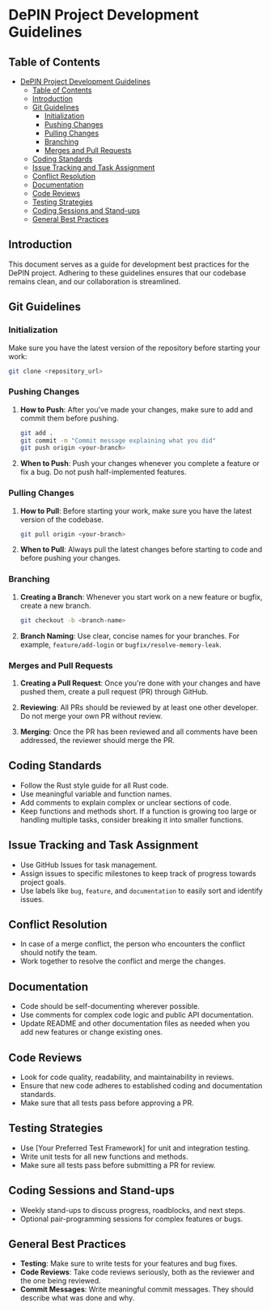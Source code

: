 # DePIN Project Development Guidelines

## Table of Contents
- [DePIN Project Development Guidelines](#depin-project-development-guidelines)
  - [Table of Contents](#table-of-contents)
  - [Introduction](#introduction)
  - [Git Guidelines](#git-guidelines)
    - [Initialization](#initialization)
    - [Pushing Changes](#pushing-changes)
    - [Pulling Changes](#pulling-changes)
    - [Branching](#branching)
    - [Merges and Pull Requests](#merges-and-pull-requests)
  - [Coding Standards](#coding-standards)
  - [Issue Tracking and Task Assignment](#issue-tracking-and-task-assignment)
  - [Conflict Resolution](#conflict-resolution)
  - [Documentation](#documentation)
  - [Code Reviews](#code-reviews)
  - [Testing Strategies](#testing-strategies)
  - [Coding Sessions and Stand-ups](#coding-sessions-and-stand-ups)
  - [General Best Practices](#general-best-practices)

## Introduction

This document serves as a guide for development best practices for the DePIN project. Adhering to these guidelines ensures that our codebase remains clean, and our collaboration is streamlined.

## Git Guidelines

### Initialization

Make sure you have the latest version of the repository before starting your work:

```bash
git clone <repository_url>
```

### Pushing Changes

1. **How to Push**: After you've made your changes, make sure to add and commit them before pushing.

    ```bash
    git add .
    git commit -m "Commit message explaining what you did"
    git push origin <your-branch>
    ```

2. **When to Push**: Push your changes whenever you complete a feature or fix a bug. Do not push half-implemented features.

### Pulling Changes

1. **How to Pull**: Before starting your work, make sure you have the latest version of the codebase.

    ```bash
    git pull origin <your-branch>
    ```

2. **When to Pull**: Always pull the latest changes before starting to code and before pushing your changes.

### Branching

1. **Creating a Branch**: Whenever you start work on a new feature or bugfix, create a new branch.

    ```bash
    git checkout -b <branch-name>
    ```

2. **Branch Naming**: Use clear, concise names for your branches. For example, `feature/add-login` or `bugfix/resolve-memory-leak`.

### Merges and Pull Requests

1. **Creating a Pull Request**: Once you're done with your changes and have pushed them, create a pull request (PR) through GitHub.

2. **Reviewing**: All PRs should be reviewed by at least one other developer. Do not merge your own PR without review.

3. **Merging**: Once the PR has been reviewed and all comments have been addressed, the reviewer should merge the PR.

## Coding Standards

- Follow the Rust style guide for all Rust code.
- Use meaningful variable and function names.
- Add comments to explain complex or unclear sections of code.
- Keep functions and methods short. If a function is growing too large or handling multiple tasks, consider breaking it into smaller functions.

## Issue Tracking and Task Assignment

- Use GitHub Issues for task management.
- Assign issues to specific milestones to keep track of progress towards project goals.
- Use labels like `bug`, `feature`, and `documentation` to easily sort and identify issues.

## Conflict Resolution

- In case of a merge conflict, the person who encounters the conflict should notify the team.
- Work together to resolve the conflict and merge the changes.

## Documentation

- Code should be self-documenting wherever possible.
- Use comments for complex code logic and public API documentation.
- Update README and other documentation files as needed when you add new features or change existing ones.

## Code Reviews

- Look for code quality, readability, and maintainability in reviews.
- Ensure that new code adheres to established coding and documentation standards.
- Make sure that all tests pass before approving a PR.

## Testing Strategies

- Use [Your Preferred Test Framework] for unit and integration testing.
- Write unit tests for all new functions and methods.
- Make sure all tests pass before submitting a PR for review.

## Coding Sessions and Stand-ups

- Weekly stand-ups to discuss progress, roadblocks, and next steps.
- Optional pair-programming sessions for complex features or bugs.

## General Best Practices

- **Testing**: Make sure to write tests for your features and bug fixes.
- **Code Reviews**: Take code reviews seriously, both as the reviewer and the one being reviewed.
- **Commit Messages**: Write meaningful commit messages. They should describe what was done and why.